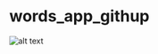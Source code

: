 # words_app_githup

![alt text]([http://url/to/img.png](https://play-lh.googleusercontent.com/k--iDDVKeLgmTIgXAHa0KxYQSbRIXfQz8lH9pqTvJc6voyvErGFPMfiSzXj0WVL1rQ=w2560-h1440-rw))
